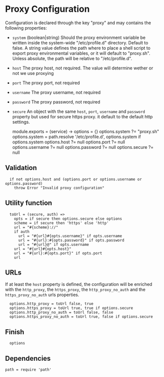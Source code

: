 
# Proxy Configuration

Configuration is declared through the key "proxy" and may 
contains the following properties:

*   `system` (boolean|string)
    Should the proxy environment variable be written inside the
    system-wide "/etc/profile.d" directory. Default to false. A string value
    defines the path where to place a shell script to export proxy environmental
    variables, or it will default to "proxy.sh". Unless absolute, the path will 
    be relative to "/etc/profile.d".
*   `host`
    The proxy host, not required. The value will determine
    wether or not we use proxying
*   `port`
    The proxy port, not required
*   `username`
    The proxy username, not required
*   `password`
    The proxy password, not required
*   `secure`
    An object with the same `host`, `port`, `username` and
    `password` property but used for secure https proxy. it
    default to the default http settings.

    module.exports = (service) ->
      options = {}
      options.system ?= "proxy.sh"
      options.system = path.resolve '/etc/profile.d', options.system if options.system
      options.host ?= null
      options.port ?= null
      options.username ?= null
      options.password ?= null
      options.secure ?= null

## Validation

      if not options.host and (options.port or options.username or options.password)
        throw Error "Invalid proxy configuration"

## Utility function

      toUrl = (secure, auth) =>
        opts = if secure then options.secure else options
        scheme = if secure then 'https' else 'http'
        url = "#{scheme}://"
        if auth
          url = "#{url}#{opts.username}" if opts.username
          url = "#{url}:#{opts.password}" if opts.password
          url = "#{url}@" if opts.username
        url = "#{url}#{opts.host}"
        url = "#{url}:#{opts.port}" if opts.port
        url

## URLs

If at least the `host` property is defined, the 
configuration will be enriched with the `http_proxy`, the
`https_proxy`, the `http_proxy_no_auth` and the 
`https_proxy_no_auth` urls properties.

      options.http_proxy = toUrl false, true
      options.https_proxy = toUrl true, true if options.secure
      options.http_proxy_no_auth = toUrl false, false
      options.https_proxy_no_auth = toUrl true, false if options.secure

## Finish

      options

## Dependencies

    path = require 'path'
